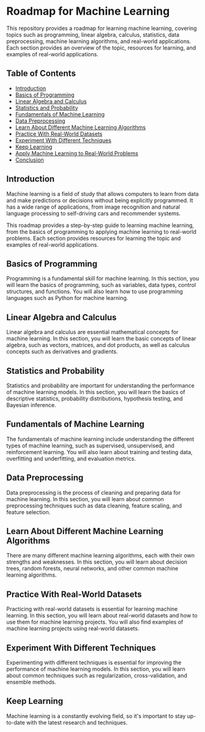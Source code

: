 # Roadmap for Machine Learning
This repository provides a roadmap for learning machine learning, covering topics such as programming, linear algebra, calculus, statistics, data preprocessing, machine learning algorithms, and real-world applications. Each section provides an overview of the topic, resources for learning, and examples of real-world applications.

## Table of Contents
- [Introduction](#Introduction)
- [Basics of Programming](#Basics-of-Programming)
- [Linear Algebra and Calculus](#Linear-Algebra-and-Calculus)
- [Statistics and Probability](Statistics-and-Probability)
- [Fundamentals of Machine Learning](#Fundamentals-of-Machine-Learning)
- [Data Preprocessing](#Data-Preprocessing)
- [Learn About Different Machine Learning Algorithms](#Learn-About-Different-Machine-Learning-Algorithms)
- [Practice With Real-World Datasets](#Practice-With-Real-World-Datasets)
- [Experiment With Different Techniques](#Experiment-With-Different-Techniques)
- [Keep Learning](#Keep-Learning)
- [Apply Machine Learning to Real-World Problems](#Apply-Machine-Learning-to-Real-World-Problems)
- [Conclusion](#Conclusion)

## Introduction
Machine learning is a field of study that allows computers to learn from data and make predictions or decisions without being explicitly programmed. It has a wide range of applications, from image recognition and natural language processing to self-driving cars and recommender systems.

This roadmap provides a step-by-step guide to learning machine learning, from the basics of programming to applying machine learning to real-world problems. Each section provides resources for learning the topic and examples of real-world applications.

## Basics of Programming
Programming is a fundamental skill for machine learning. In this section, you will learn the basics of programming, such as variables, data types, control structures, and functions. You will also learn how to use programming languages such as Python for machine learning.

## Linear Algebra and Calculus
Linear algebra and calculus are essential mathematical concepts for machine learning. In this section, you will learn the basic concepts of linear algebra, such as vectors, matrices, and dot products, as well as calculus concepts such as derivatives and gradients.

## Statistics and Probability
Statistics and probability are important for understanding the performance of machine learning models. In this section, you will learn the basics of descriptive statistics, probability distributions, hypothesis testing, and Bayesian inference.

## Fundamentals of Machine Learning
The fundamentals of machine learning include understanding the different types of machine learning, such as supervised, unsupervised, and reinforcement learning. You will also learn about training and testing data, overfitting and underfitting, and evaluation metrics.

## Data Preprocessing
Data preprocessing is the process of cleaning and preparing data for machine learning. In this section, you will learn about common preprocessing techniques such as data cleaning, feature scaling, and feature selection.

## Learn About Different Machine Learning Algorithms
There are many different machine learning algorithms, each with their own strengths and weaknesses. In this section, you will learn about decision trees, random forests, neural networks, and other common machine learning algorithms.

## Practice With Real-World Datasets
Practicing with real-world datasets is essential for learning machine learning. In this section, you will learn about real-world datasets and how to use them for machine learning projects. You will also find examples of machine learning projects using real-world datasets.

## Experiment With Different Techniques
Experimenting with different techniques is essential for improving the performance of machine learning models. In this section, you will learn about common techniques such as regularization, cross-validation, and ensemble methods.

## Keep Learning
Machine learning is a constantly evolving field, so it's important to stay up-to-date with the latest research and techniques.
